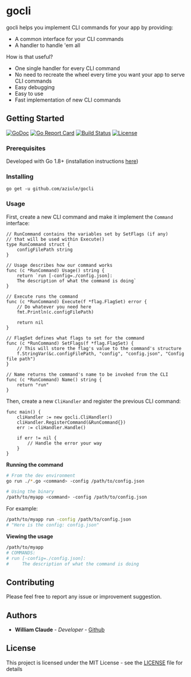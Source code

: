 # gocli

gocli helps you implement CLI commands for your app by providing:
- A common interface for your CLI commands
- A handler to handle 'em all


How is that useful?
- One single handler for every CLI command
- No need to recreate the wheel every time you want your app to serve CLI commands
- Easy debugging
- Easy to use
- Fast implementation of new CLI commands

## Getting Started

[![GoDoc](https://godoc.org/github.com/Aziule/gocli?status.svg)](https://godoc.org/github.com/Aziule/gocli)
[![Go Report Card](https://goreportcard.com/badge/github.com/Aziule/gocli)](https://goreportcard.com/report/github.com/Aziule/gocli)
[![Build Status](https://travis-ci.org/Aziule/gocli.svg?branch=master)](https://travis-ci.org/aziule/gocli)
[![License](http://img.shields.io/:license-mit-blue.svg)](LICENSE)

### Prerequisites

Developed with Go 1.8+ (installation instructions [here](https://golang.org/doc/install))

### Installing

`go get -u github.com/aziule/gocli`

### Usage

First, create a new CLI command and make it implement the `Command` interface:

```golang
// RunCommand contains the variables set by SetFlags (if any)
// that will be used within Execute()
type RunCommand struct {
	configFilePath string
}

// Usage describes how our command works
func (c *RunCommand) Usage() string {
	return `run [-config=./config.json]:
	The description of what the command is doing`
}

// Execute runs the command
func (c *RunCommand) Execute(f *flag.FlagSet) error {
	// Do whatever you need here
	fmt.Println(c.configFilePath)
	
	return nil
}

// FlagSet defines what flags to set for the command
func (c *RunCommand) SetFlags(f *flag.FlagSet) {
    // This will store the flag's value to the command's structure
	f.StringVar(&c.configFilePath, "config", "config.json", "Config file path")
}

// Name returns the command's name to be invoked from the CLI
func (c *RunCommand) Name() string {
	return "run"
}
```

Then, create a new `CliHandler` and register the previous CLI command:

```golang
func main() {
    cliHandler := new gocli.CliHandler()
    cliHandler.RegisterCommand(&RunCommand{})
    err := cliHandler.Handle()
    
    if err != nil {
        // Handle the error your way
    }
}
```

**Running the command**
```bash
# From the dev environment
go run ./*.go <command> -config /path/to/config.json

# Using the binary
/path/to/myapp <command> -config /path/to/config.json
```

For example:

```bash
/path/to/myapp run -config /path/to/config.json
# "Here is the config: config.json"
```

**Viewing the usage**
```bash
/path/to/myapp
# COMMANDS:
# run [-config=./config.json]:
#     The description of what the command is doing
```

## Contributing

Please feel free to report any issue or improvement suggestion.

## Authors

* **William Claude** - *Developer* - [Github](https://github.com/aziule)

## License

This project is licensed under the MIT License - see the [LICENSE](LICENSE) file for details
